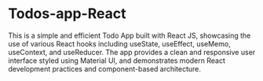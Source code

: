 # Todos-app-React
This is a simple and efficient Todo App built with React JS, showcasing the use of various React hooks including useState, useEffect, useMemo, useContext, and useReducer. The app provides a clean and responsive user interface styled using Material UI, and demonstrates modern React development practices and component-based architecture. 
